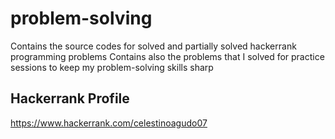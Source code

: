 # problem-solving
Contains the source codes for solved and partially solved hackerrank programming problems
Contains also the problems that I solved for practice sessions to keep my problem-solving skills sharp

## Hackerrank Profile
https://www.hackerrank.com/celestinoagudo07
